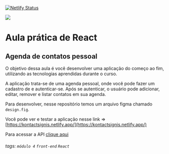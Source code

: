 [![Netlify Status](https://api.netlify.com/api/v1/badges/1031c119-1817-4188-80f7-f37a2ef36e58/deploy-status)](https://app.netlify.com/sites/kontactsignis/deploys)

![](https://i.imgur.com/xG74tOh.png)


# Aula prática de React

## Agenda de contatos pessoal

O objetivo dessa aula é você desenvolver uma aplicação do começo ao fim, utilizando as tecnologias aprendidas durante o curso.

A aplicação trata-se de uma agenda pessoal, onde você pode fazer um cadastro de e autenticar-se. Após se autenticar, o usuário pode adicionar, editar, remover e listar contatos em sua agenda.

Para desenvolver, nesse repositório temos um arquivo figma chamado `design.fig`.

Você pode ver e testar a aplicação nesse link => [https://kontactsignis.netlify.app/](https://kontactsignis.netlify.app/)


Para acessar a API [clique aqui](https://github.com/jonathan-lopes/api-kontacts)



###### tags: `módulo 4` `front-end` `React`

